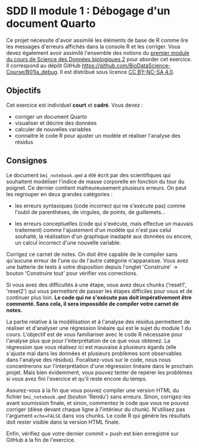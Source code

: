 # SDD II module 1 : Débogage d'un document Quarto

Ce projet nécessite d'avoir assimilé les éléments de base de R comme lire les messages d'erreurs affichés dans la console R et les corriger. Vous devez également avoir assimilé l'ensemble des notions du [premier module du cours de Science des Données biologiques 2](https://wp.sciviews.org/sdd-umons2/?iframe=wp.sciviews.org/sdd-umons2-2025/lm.html) pour aborder cet exercice. Il correspond au dépôt GitHub <https://github.com/BioDataScience-Course/B01Ia_debug>. Il est distribué sous licence [CC BY-NC-SA 4.0](https://creativecommons.org/licenses/by-nc-sa/4.0/).

## Objectifs

Cet exercice est individuel **court** et **cadré**. Vous devez :

-   corriger un document Quarto
-   visualiser et décrire des données
-   calculer de nouvelles variables
-   connaitre le code R pour ajuster un modèle et réaliser l'analyse des résidus

## Consignes

Le document `bmi_notebook.qmd` a été écrit par des scientifiques qui souhaitent modéliser l'indice de masse corporelle en fonction du tour du poignet. Ce dernier contient malheureusement plusieurs erreurs. On peut les regrouper en deux grandes catégories :

-   les erreurs syntaxiques (code incorrect qui ne s'exécute pas) comme l'oubli de parenthèses, de virgules, de points, de guillemets...

-   les erreurs conceptuelles (code qui s'exécute, mais effectue un mauvais traitement) comme l'ajustement d'un modèle qui n'est pas celui souhaité, la réalisation d'un graphique inadapté aux données ou encore, un calcul incorrect d'une nouvelle variable.

Corrigez ce carnet de notes. On doit être capable de le compiler sans qu'aucune erreur de l'une ou de l'autre catégorie n'apparaisse. Vous avez une batterie de tests à votre disposition depuis l'onglet 'Construire' -\> bouton 'Construire tout' pour vérifier vos corrections.

Si vous avez des difficultés à une étape, vous avez deux chunks ('reset1', 'reset2') qui vous permettent de passer les étapes difficiles pour vous et de continuer plus loin. **Le code qui ne s'exécute pas doit impérativement être commenté. Sans cela, il sera impossible de compiler votre carnet de notes.**

La partie relative à la modélisation et à l'analyse des résidus permettent de réaliser et d'analyser une régression linéaire qui est le sujet du module 1 du cours. L'objectif est de vous familiariser avec le code R nécessaire pour l'analyse plus que pour l'interprétation de ce que vous obtenez. La régression que vous réalisez ici est mauvaise à plusieurs égards (elle s'ajuste mal dans les données et plusieurs problèmes sont observables dans l'analyse des résidus). Focalisez-vous sur le code, nous nous concentrerons sur l'interprétation d'une régression linéaire dans le prochain projet. Mais bien évidemment, vous pouvez tenter de repérer les problèmes si vous avez fini l'exercice et qu'il reste encore du temps.

Assurez-vous à la fin que vous pouvez compiler une version HTML du fichier `bmi_notebook.qmd` (bouton 'Rendu') sans erreurs. Sinon, corrigez-les avant soumission finale, et sinon, commentez le code que vous ne pouvez corriger (dièse devant chaque ligne à l'intérieur du chunk). N'utilisez pas l'argument `echo=FALSE` dans vos chunks. Le code R qui génère les résultats doit rester visible dans la version HTML finale.

Enfin, vérifiez que votre dernier commit + push est bien enregistré sur GitHub à la fin de l'exercice.
